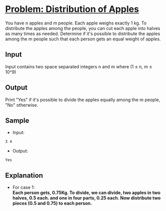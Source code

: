 # [Problem: Distribution of Apples](https://my.newtonschool.co/playground/code/s5hupj0oam3o)

You have n apples and m people. Each apple weighs exactly 1 kg. To distribute the apples among the people, you can cut each apple into halves as many times as needed. Determine if it's possible to distribute the apples among the m people such that each person gets an equal weight of apples.

## Input

Input contains two space separated integers n and m where (1 ≤ n, m ≤ 10^9)

## Output

Print "Yes" if it's possible to divide the apples equally among the m people, "No" otherwise.

## Sample

- Input:
```
3 4
```

- Output:
```
Yes
```

## Explanation

- For case 1: <br> **Each person gets, 0.75Kg. To divide, we can divide, two apples in two halves, 0.5 each. and one in four parts, 0.25 each. Now distribute two pieces (0.5 and 0.75) to each person.**
